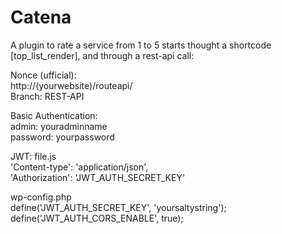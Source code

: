 # Catena
A plugin to rate a service from 1 to 5 starts thought a shortcode [top_list_render], and through a rest-api call:

Nonce (ufficial):  
http://(yourwebsite)/routeapi/  
Branch: REST-API

Basic Authentication:  
admin: youradminname  
password: yourpassword  

JWT:
file.js  
'Content-type': 'application/json',  
'Authorization': 'JWT_AUTH_SECRET_KEY'  

wp-config.php  
define('JWT_AUTH_SECRET_KEY', 'yoursaltystring');  
define('JWT_AUTH_CORS_ENABLE', true);  
